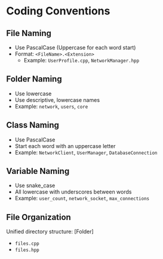 # Coding Conventions

## File Naming
- Use PascalCase (Uppercase for each word start)
- Format: `<FileName>.<Extension>`
  - Example: `UserProfile.cpp`, `NetworkManager.hpp`

## Folder Naming
- Use lowercase
- Use descriptive, lowercase names
- Example: `network`, `users`, `core`

## Class Naming
- Use PascalCase
- Start each word with an uppercase letter
- Example: `NetworkClient`, `UserManager`, `DatabaseConnection`

## Variable Naming
- Use snake_case
- All lowercase with underscores between words
- Example: `user_count`, `network_socket`, `max_connections`

## File Organization
Unified directory structure:
[Folder]
- `files.cpp`
- `files.hpp`